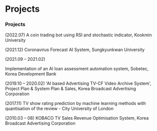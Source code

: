 # Projects

<!-- wp:paragraph -->

### Projects
<p>(2022.07) A coin trading bot using RSI and stochastic indicator, Kookmin University </p>
<p>(2021.12) Coronavirus Forecast AI System, Sungkyunkwan University </p>
<p>(2021.09 – 2021.02) <p>Implementation of an AI loan assessment automation system, Sobetec, Korea Development Bank </p>
<p>(2019.10 – 2020.02) 'AI based Advertising TV-CF Video Archive System', Project Plan & System Plan & Sales, Korea Broadcast Advertising Corporation </p>
<p>(2017.11) TV show rating prediction by machine learning methods with quantisation of the review - City University of London</p>
<p>(2010.03 – 08) KOBACO TV Sales Revenue Optimisation System, Korea Broadcast Advertising Corporation </p>
